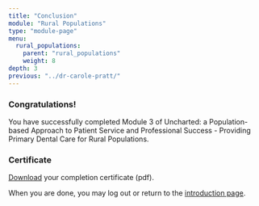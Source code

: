 ```yaml
---
title: "Conclusion"
module: "Rural Populations"
type: "module-page"
menu:
  rural_populations:
    parent: "rural_populations"
    weight: 8
depth: 3
previous: "../dr-carole-pratt/"
---
```

<h3>Congratulations!</h3><div class="pageblock"><p>You have successfully completed Module 3 of Uncharted: a Population-based Approach to Patient Service and Professional Success - Providing Primary Dental Care for Rural Populations.</p>
</div><h3>Certificate</h3><div class="pageblock"><div class="maintext">
<p><a href="https://www1.columbia.edu/sec/ccnmtl/remote/static/pass/pdf/PASS_Rural_Completion_Certificate.pdf" target="blank">Download</a> your completion certificate (pdf).</p>
<p>When you are done, you may log out or return to the <a href="/">introduction page</a>.</p>
</div>
</div>